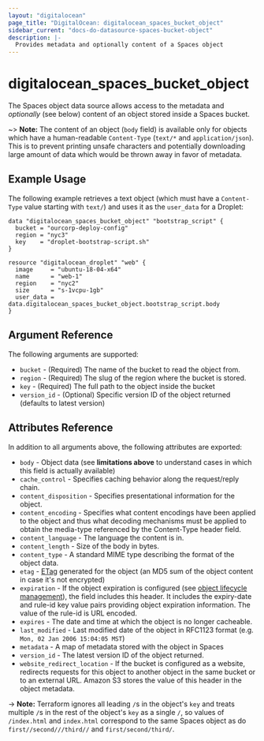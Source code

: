 ```yaml
---
layout: "digitalocean"
page_title: "DigitalOcean: digitalocean_spaces_bucket_object"
sidebar_current: "docs-do-datasource-spaces-bucket-object"
description: |-
  Provides metadata and optionally content of a Spaces object
---
```


# digitalocean_spaces_bucket_object

The Spaces object data source allows access to the metadata and
_optionally_ (see below) content of an object stored inside a Spaces bucket.

~> **Note:** The content of an object (`body` field) is available only for objects which have a human-readable
`Content-Type` (`text/*` and `application/json`). This is to prevent printing unsafe characters and potentially
downloading large amount of data which would be thrown away in favor of metadata.

## Example Usage

The following example retrieves a text object (which must have a `Content-Type`
value starting with `text/`) and uses it as the `user_data` for a Droplet:

```hcl
data "digitalocean_spaces_bucket_object" "bootstrap_script" {
  bucket = "ourcorp-deploy-config"
  region = "nyc3"
  key    = "droplet-bootstrap-script.sh"
}

resource "digitalocean_droplet" "web" {
  image     = "ubuntu-18-04-x64"
  name      = "web-1"
  region    = "nyc2"
  size      = "s-1vcpu-1gb"
  user_data = data.digitalocean_spaces_bucket_object.bootstrap_script.body
}
```

## Argument Reference

The following arguments are supported:

* `bucket` - (Required) The name of the bucket to read the object from.
* `region` - (Required) The slug of the region where the bucket is stored.
* `key` - (Required) The full path to the object inside the bucket
* `version_id` - (Optional) Specific version ID of the object returned (defaults to latest version)

## Attributes Reference

In addition to all arguments above, the following attributes are exported:

* `body` - Object data (see **limitations above** to understand cases in which this field is actually available)
* `cache_control` - Specifies caching behavior along the request/reply chain.
* `content_disposition` - Specifies presentational information for the object.
* `content_encoding` - Specifies what content encodings have been applied to the object and thus what decoding mechanisms must be applied to obtain the media-type referenced by the Content-Type header field.
* `content_language` - The language the content is in.
* `content_length` - Size of the body in bytes.
* `content_type` - A standard MIME type describing the format of the object data.
* `etag` - [ETag](https://en.wikipedia.org/wiki/HTTP_ETag) generated for the object (an MD5 sum of the object content in case it's not encrypted)
* `expiration` - If the object expiration is configured (see [object lifecycle management](http://docs.aws.amazon.com/AmazonS3/latest/dev/object-lifecycle-mgmt.html)), the field includes this header. It includes the expiry-date and rule-id key value pairs providing object expiration information. The value of the rule-id is URL encoded.
* `expires` - The date and time at which the object is no longer cacheable.
* `last_modified` - Last modified date of the object in RFC1123 format (e.g. `Mon, 02 Jan 2006 15:04:05 MST`)
* `metadata` - A map of metadata stored with the object in Spaces
* `version_id` - The latest version ID of the object returned.
* `website_redirect_location` - If the bucket is configured as a website, redirects requests for this object to another object in the same bucket or to an external URL. Amazon S3 stores the value of this header in the object metadata.

-> **Note:** Terraform ignores all leading `/`s in the object's `key` and treats multiple `/`s in the rest of the
object's `key` as a single `/`, so values of `/index.html` and `index.html` correspond to the same Spaces object
as do `first//second///third//` and `first/second/third/`.
